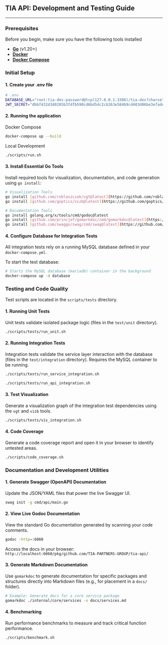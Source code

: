 ## TIA API: Development and Testing Guide
---

### Prerequisites

Before you begin, make sure you have the following tools installed

* **[Go](https://go.dev/doc/install)** (v1.20+)
* **[Docker](https://docs.docker.com/engine/install/)**
* **[Docker Compose](https://docs.docker.com/compose/install/)**

### Initial Setup

#### 1. Create your .env file

```bash
# .env
DATABASE_URL="root:tia-dev-password@tcp(127.0.0.1:3306)/tia-dev?charset=utf8mb4&parseTime=True&loc=Local"
JWT_SECRET="dbbf432d3d0205b3fdfb590cd6bd5dc2cb263e584b9cd403d06be3efade76e72"
```

#### 2. Running the application

Docker Compose
```bash
docker-compose up --build
```

Local Development
```bash
./scripts/run.sh
```

#### 3. Install Essential Go Tools

Install required tools for visualization, documentation, and code generation using `go install`:

```bash
# Visualization Tools
go install [github.com/roblaszczak/vgt@latest](https://github.com/roblaszczak/vgt@latest)
go install [github.com/goptics/vizb@latest](https://github.com/goptics/vizb@latest)

# Documentation Tools
go install golang.org/x/tools/cmd/godoc@latest
go install [github.com/princjef/gomarkdoc/cmd/gomarkdoc@latest](https://github.com/princjef/gomarkdoc/cmd/gomarkdoc@latest)
go install [github.com/swaggo/swag/cmd/swag@latest](https://github.com/swaggo/swag/cmd/swag@latest)
```

#### 4. Configure Database for Integration Tests

All integration tests rely on a running MySQL database defined in your `docker-compose.yml`.

To start the test database:

```bash
# Starts the MySQL database (mariadb) container in the background
docker-compose up -d database
```

### Testing and Code Quality

Test scripts are located in the `scripts/tests` directory.

#### 1. Running Unit Tests

Unit tests validate isolated package logic (files in the `test/unit` directory).

```bash
./scripts/tests/run_unit.sh
```

#### 2. Running Integration Tests

Integration tests validate the service layer interaction with the database (files in the `test/integration` directory). Requires the MySQL container to be running.

```bash
./scripts/tests/run_service_integration.sh
```
```bash
./scripts/tests/run_api_integration.sh
```

#### 3. Test Visualization

Generate a visualization graph of the integration test dependencies using the `vgt` and `vizb` tools.

```bash
./scripts/tests/vis_integration.sh
```

#### 4. Code Coverage

Generate a code coverage report and open it in your browser to identify untested areas.

```bash
./scripts/code_coverage.sh
```

### Documentation and Development Utilities

#### 1. Generate Swagger (OpenAPI) Documentation

Update the JSON/YAML files that power the live Swagger UI.

```bash
swag init -g cmd/api/main.go
```

#### 2. View Live Godoc Documentation

View the standard Go documentation generated by scanning your code comments.

```bash
godoc -http=:6060
```
Access the docs in your browser: `http://localhost:6060/pkg/github.com/TIA-PARTNERS-GROUP/tia-api/`

#### 3. Generate Markdown Documentation

Use `gomarkdoc` to generate documentation for specific packages and structures directly into Markdown files (e.g., for placement in a `docs/` folder).

```bash
# Example: Generate docs for a core service package
gomarkdoc ./internal/core/services -o docs/services.md
```

#### 4. Benchmarking

Run performance benchmarks to measure and track critical function performance.

```bash
./scripts/benchmark.sh
```
